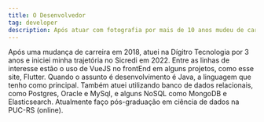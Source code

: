 ```yaml
---
title: O Desenvolvedor
tag: developer
description: Após atuar com fotografia por mais de 10 anos mudeu de carreira e tenho atuado como desenvolvedor backend na Sicredi.
---
```


Após uma mudança de carreira em 2018, atuei na Dígitro Tecnologia por 3 anos e iniciei minha trajetória no Sicredi em 2022. 
Entre as linhas de interesse estão o uso de VueJS no frontEnd em alguns projetos, como esse site, Flutter. Quando o assunto é desenvolvimento é Java, a linguagem que tenho como principal. 
Também atuei utilizando banco de dados relacionais, como Postgres, Oracle e MySql, e alguns NoSQL como MongoDB e Elasticsearch.
Atualmente faço pós-graduação em ciência de dados na PUC-RS (online).

